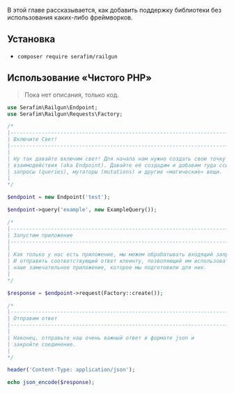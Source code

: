 В этой главе рассказывается, как добавить поддержку библиотеки 
без использования каких-либо фреймворков.

## Установка

- `composer require serafim/railgun`

## Использование «Чистого PHP»

>  Пока нет описания, только код.

```php
use Serafim\Railgun\Endpoint;
use Serafim\Railgun\Requests\Factory;

/*
|--------------------------------------------------------------------------
| Включите Cвет!
|--------------------------------------------------------------------------
|
| Ну так давайте включим свет! Для начала нам нужно создать свою точку 
| взаимодействия (aka Endpoint). Давайте её создадим и добавим туда ссылки на
| запросы (queries), мутаторы (mutations) и другие «магические» вещи.
|
*/

$endpoint = new Endpoint('test');

$endpoint->query('example', new ExampleQuery());

/*
|--------------------------------------------------------------------------
| Запустим приложение
|--------------------------------------------------------------------------
|
| Как только у нас есть приложение, мы можем обрабатывать входящий запрос
| И отправить соответствующий ответ клеинту, позволяющий им использовать 
| наше замечательное приложение, которое мы подготовили для них.
|
*/

$response = $endpoint->request(Factory::create());

/*
|--------------------------------------------------------------------------
| Отправим ответ
|--------------------------------------------------------------------------
|
| Наконец, отправьте наш очень важный ответ в формате json и
| закройте соединение.
|
*/

header('Content-Type: application/json');

echo json_encode($response);
```
